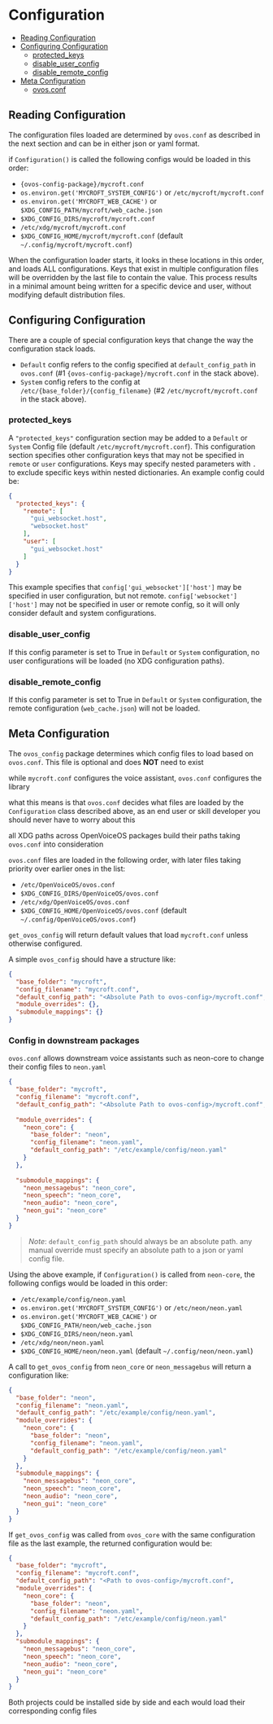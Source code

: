 # Configuration

- [Reading Configuration](#reading-configuration)
- [Configuring Configuration](#configuring-configuration)
    * [protected_keys](#protected-keys)
    * [disable_user_config](#disable-user-config)
    * [disable_remote_config](#disable-remote-config)
- [Meta Configuration](#meta-configuration)
    * [ovos.conf](#ovosconf)

## Reading Configuration

The configuration files loaded are determined by `ovos.conf` as described in the next section and can be in either json or
yaml format.

if `Configuration()` is called the following configs would be loaded in this order:

- `{ovos-config-package}/mycroft.conf`
- `os.environ.get('MYCROFT_SYSTEM_CONFIG')` or `/etc/mycroft/mycroft.conf`
- `os.environ.get('MYCROFT_WEB_CACHE')` or `$XDG_CONFIG_PATH/mycroft/web_cache.json`
- `$XDG_CONFIG_DIRS/mycroft/mycroft.conf`
- `/etc/xdg/mycroft/mycroft.conf`
- `$XDG_CONFIG_HOME/mycroft/mycroft.conf` (default `~/.config/mycroft/mycroft.conf`)

When the configuration loader starts, it looks in these locations in this order, and loads ALL configurations. Keys that
exist in multiple configuration files will be overridden by the last file to contain the value. This process results in
a minimal amount being written for a specific device and user, without modifying default distribution files.

## Configuring Configuration

There are a couple of special configuration keys that change the way the configuration stack loads.

* `Default` config refers to the config specified at `default_config_path` in
  `ovos.conf` (#1 `{ovos-config-package}/mycroft.conf` in the stack above).
* `System` config refers to the config at `/etc/{base_folder}/{config_filename}` (#2 `/etc/mycroft/mycroft.conf` in the stack
  above).

### protected_keys

A `"protected_keys"` configuration section may be added to a `Default` or `System` Config file
(default `/etc/mycroft/mycroft.conf`). This configuration section specifies
other configuration keys that may not be specified in `remote` or `user` configurations.
Keys may specify nested parameters with `.` to exclude specific keys within nested dictionaries.
An example config could be:

```json
{
  "protected_keys": {
    "remote": [
      "gui_websocket.host",
      "websocket.host"
    ],
    "user": [
      "gui_websocket.host"
    ]
  }
}
```

This example specifies that `config['gui_websocket']['host']` may be specified in user configuration, but not remote.
`config['websocket']['host']` may not be specified in user or remote config, so it will only consider default
and system configurations.

### disable_user_config

If this config parameter is set to True in `Default` or `System` configuration,
no user configurations will be loaded (no XDG configuration paths).

### disable_remote_config

If this config parameter is set to True in `Default` or `System` configuration,
the remote configuration (`web_cache.json`) will not be loaded.


## Meta Configuration

The `ovos_config` package determines which config files to load based on `ovos.conf`. This file is optional and does **NOT** need to exist

while `mycroft.conf` configures the voice assistant, `ovos.conf` configures the library

what this means is that `ovos.conf` decides what files are loaded by the `Configuration` class described above, as an end user or skill developer you should never have to worry about this

all XDG paths across OpenVoiceOS packages build their paths taking `ovos.conf` into consideration

`ovos.conf` files are loaded in the following order, with later files taking priority over earlier ones in the list:

- `/etc/OpenVoiceOS/ovos.conf`
- `$XDG_CONFIG_DIRS/OpenVoiceOS/ovos.conf`
- `/etc/xdg/OpenVoiceOS/ovos.conf`
- `$XDG_CONFIG_HOME/OpenVoiceOS/ovos.conf`  (default `~/.config/OpenVoiceOS/ovos.conf`)

`get_ovos_config` will return default values that load `mycroft.conf` unless otherwise configured.


A simple `ovos_config` should have a structure like:

```json
{
  "base_folder": "mycroft",
  "config_filename": "mycroft.conf",
  "default_config_path": "<Absolute Path to ovos-config>/mycroft.conf",
  "module_overrides": {},
  "submodule_mappings": {}
}
```

### Config in downstream packages

`ovos.conf` allows downstream voice assistants such as neon-core to change their config files to `neon.yaml`

```json
{
  "base_folder": "mycroft",
  "config_filename": "mycroft.conf",
  "default_config_path": "<Absolute Path to ovos-config>/mycroft.conf",
  
  "module_overrides": {
    "neon_core": {
      "base_folder": "neon",
      "config_filename": "neon.yaml",
      "default_config_path": "/etc/example/config/neon.yaml"
    }
  },
  
  "submodule_mappings": {
    "neon_messagebus": "neon_core",
    "neon_speech": "neon_core",
    "neon_audio": "neon_core",
    "neon_gui": "neon_core"
  }
}
```

> *Note*: `default_config_path` should always be an absolute path. any manual override must specify an absolute path to a json or yaml config file.


Using the above example, if `Configuration()` is called from `neon-core`, the following configs would be loaded in this
order:

- `/etc/example/config/neon.yaml`
- `os.environ.get('MYCROFT_SYSTEM_CONFIG')` or `/etc/neon/neon.yaml`
- `os.environ.get('MYCROFT_WEB_CACHE')` or `$XDG_CONFIG_PATH/neon/web_cache.json`
- `$XDG_CONFIG_DIRS/neon/neon.yaml`
- `/etc/xdg/neon/neon.yaml`
- `$XDG_CONFIG_HOME/neon/neon.yaml` (default `~/.config/neon/neon.yaml`)

A call to `get_ovos_config` from `neon_core` or `neon_messagebus` will return a configuration like:

```json
{
  "base_folder": "neon",
  "config_filename": "neon.yaml",
  "default_config_path": "/etc/example/config/neon.yaml",
  "module_overrides": {
    "neon_core": {
      "base_folder": "neon",
      "config_filename": "neon.yaml",
      "default_config_path": "/etc/example/config/neon.yaml"
    }
  },
  "submodule_mappings": {
    "neon_messagebus": "neon_core",
    "neon_speech": "neon_core",
    "neon_audio": "neon_core",
    "neon_gui": "neon_core"
  }
}
```

If `get_ovos_config` was called from `ovos_core` with the same configuration file as the last example,
the returned configuration would be:

```json
{
  "base_folder": "mycroft",
  "config_filename": "mycroft.conf",
  "default_config_path": "<Path to ovos-config>/mycroft.conf",
  "module_overrides": {
    "neon_core": {
      "base_folder": "neon",
      "config_filename": "neon.yaml",
      "default_config_path": "/etc/example/config/neon.yaml"
    }
  },
  "submodule_mappings": {
    "neon_messagebus": "neon_core",
    "neon_speech": "neon_core",
    "neon_audio": "neon_core",
    "neon_gui": "neon_core"
  }
}
```

Both projects could be installed side by side and each would load their corresponding config files